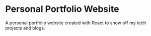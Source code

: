 # Personal Portfolio Website

A personal portfolio website created with React to show off my tech projects and blogs.
